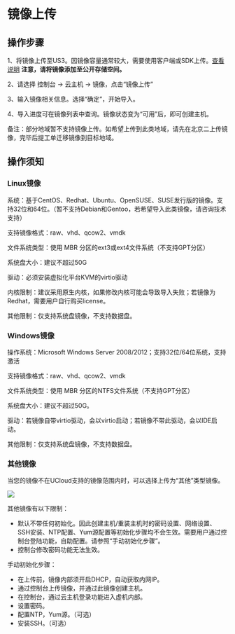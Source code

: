 

# 镜像上传

## 操作步骤

1、将镜像上传至US3。因镜像容量通常较大，需要使用客户端或SDK上传。[查看说明](ufile/tools)
**注意，请将镜像添加至公开存储空间。**

2、请选择 控制台 -\> 云主机 -\> 镜像，点击“镜像上传”

3、输入镜像相关信息。选择“确定”，开始导入。

4、导入进度可在镜像列表中查询。镜像状态变为“可用”后，即可创建主机。

备注：部分地域暂不支持镜像上传。如希望上传到此类地域，请先在北京二上传镜像，完毕后提工单迁移镜像到目标地域。

## 操作须知

### Linux镜像

系统：基于CentOS、Redhat、Ubuntu、OpenSUSE、SUSE发行版的镜像。支持32位和64位。（暂不支持Debian和Gentoo，若希望导入此类镜像，请咨询技术支持）

支持镜像格式：raw、vhd、qcow2、vmdk

文件系统类型：使用 MBR 分区的ext3或ext4文件系统（不支持GPT分区）

系统盘大小：建议不超过50G

驱动：必须安装虚拟化平台KVM的virtio驱动

内核限制：建议采用原生内核，如果修改内核可能会导致导入失败；若镜像为Redhat，需要用户自行购买license。

其他限制：仅支持系统盘镜像，不支持数据盘。

### Windows镜像

操作系统：Microsoft Windows Server 2008/2012；支持32位/64位系统，支持激活

支持镜像格式：raw、vhd、qcow2、vmdk

文件系统类型：使用 MBR 分区的NTFS文件系统（不支持GPT分区）

系统盘大小：建议不超过50G。

驱动：若镜像自带virtio驱动，会以virtio启动；若镜像不带此驱动，会以IDE启动。

其他限制：仅支持系统盘镜像，不支持数据盘。

### 其他镜像

当您的镜像不在UCloud支持的镜像范围内时，可以选择上传为“其他”类型镜像。

![](/images/guide/image/%E5%B1%8F%E5%B9%95%E5%BF%AB%E7%85%A7_2018-09-07_%E4%B8%8B%E5%8D%882.18.03.png)

其他镜像有以下限制：

- 默认不带任何初始化。因此创建主机/重装主机时的密码设置、网络设置、SSH安装、NTP配置、Yum源配置等初始化步骤均不会生效。需要用户通过控制台登陆功能，自助配置。请参照“手动初始化步骤”。
- 控制台修改密码功能无法生效。

手动初始化步骤：

- 在上传前，镜像内部须开启DHCP，自动获取内网IP。 
- 通过控制台上传镜像，并通过此镜像创建主机。
- 在控制台，通过云主机登录功能进入虚机内部。 
- 设置密码。 
- 配置NTP，Yum源。（可选） 
- 安装SSH。（可选）
